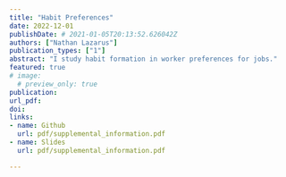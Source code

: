 ```yaml
---
title: "Habit Preferences"
date: 2022-12-01
publishDate: # 2021-01-05T20:13:52.626042Z
authors: ["Nathan Lazarus"]
publication_types: ["1"]
abstract: "I study habit formation in worker preferences for jobs."
featured: true
# image:
  # preview_only: true
publication: 
url_pdf: 
doi:
links: 
- name: Github
  url: pdf/supplemental_information.pdf
- name: Slides
  url: pdf/supplemental_information.pdf

---
```


